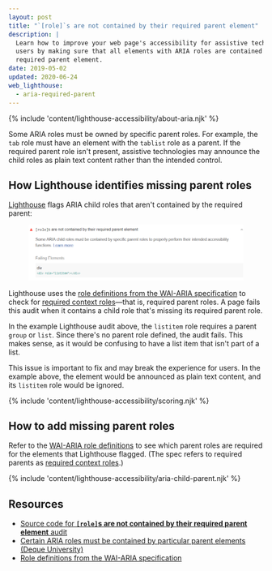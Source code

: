 ```yaml
---
layout: post
title: "`[role]`s are not contained by their required parent element"
description: |
  Learn how to improve your web page's accessibility for assistive technology
  users by making sure that all elements with ARIA roles are contained by the
  required parent element.
date: 2019-05-02
updated: 2020-06-24
web_lighthouse:
  - aria-required-parent
---
```


{% include 'content/lighthouse-accessibility/about-aria.njk' %}

Some ARIA roles must be owned by specific parent roles.
For example, the `tab` role must have
an element with the `tablist` role as a parent.
If the required parent role isn't present,
assistive technologies may announce the child roles as plain text content
rather than the intended control.

## How Lighthouse identifies missing parent roles

<a href="https://developers.google.com/web/tools/lighthouse" rel="noopener">Lighthouse</a>
flags ARIA child roles that aren't contained by the required parent:

<figure class="w-figure">
  <img class="w-screenshot" src="aria-required-parent.png" alt="Lighthouse audit showing ARIA role missing required parent role">
</figure>

Lighthouse uses the
<a href="https://www.w3.org/TR/wai-aria-1.1/#role_definitions" rel="noopener">role definitions from the WAI-ARIA specification</a>
to check for
<a href="https://www.w3.org/TR/wai-aria/#scope" rel="noopener">required context roles</a>—that is,
required parent roles.
A page fails this audit
when it contains a child role that's missing its required parent role.

In the example Lighthouse audit above,
the `listitem` role requires a parent `group` or `list`.
Since there's no parent role defined,
the audit fails.
This makes sense,
as it would be confusing to have a list item that isn't part of a list.

This issue is important to fix and may break the experience for users.
In the example above, the element would be announced as plain text content,
and its `listitem` role would be ignored.

{% include 'content/lighthouse-accessibility/scoring.njk' %}

## How to add missing parent roles

Refer to the
<a href="https://www.w3.org/TR/wai-aria-1.1/#role_definitions" rel="noopener">WAI-ARIA role definitions</a>
to see which parent roles are required for the elements that Lighthouse flagged.
(The spec refers to required parents as
<a href="https://www.w3.org/TR/wai-aria/#scope" rel="noopener">required context roles</a>.)

{% include 'content/lighthouse-accessibility/aria-child-parent.njk' %}

## Resources

- <a href="https://github.com/GoogleChrome/lighthouse/blob/master/lighthouse-core/audits/accessibility/aria-required-parent.js" rel="noopener">Source code for **`[role]`s are not contained by their required parent element** audit</a>
- <a href="https://dequeuniversity.com/rules/axe/3.3/aria-required-parent" rel="noopener">Certain ARIA roles must be contained by particular parent elements (Deque University)</a>
- <a href="https://www.w3.org/TR/wai-aria-1.1/#role_definitions" rel="noopener">Role definitions from the WAI-ARIA specification</a>
